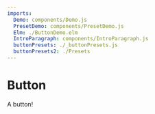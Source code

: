 ```yaml
---
imports:
  Demo: components/Demo.js
  PresetDemo: components/PresetDemo.js
  Elm: ./ButtonDemo.elm
  IntroParagraph: components/IntroParagraph.js
  buttonPresets: ./_buttonPresets.js
  buttonPresets2: ./Presets
---
```


# Button

<IntroParagraph>

A button!

</IntroParagraph>

<PresetDemo presets={buttonPresets2} />

<Demo presets={buttonPresets} elm={Elm.Button.ButtonDemo} />

